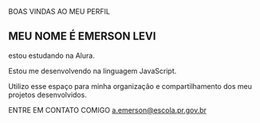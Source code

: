 BOAS VINDAS AO MEU PERFIL

MEU NOME É EMERSON LEVI
-
estou estudando na Alura.

Estou me desenvolvendo na linguagem JavaScript.

Utilizo esse espaço para minha organização e compartilhamento dos meu projetos desenvolvidos.

ENTRE EM CONTATO COMIGO 
a.emerson@escola.pr.gov.br
